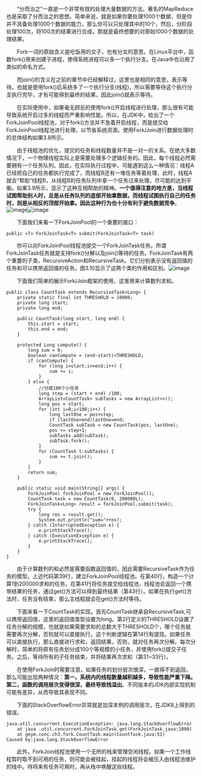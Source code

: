&emsp;&emsp;“分而治之”一直是一个非常有效的处理大量数据的方法。著名的MapReduce也是采取了分而治之的思想。简单来说，就是如果你要处理1000个数据，但是你并不具备处理1000个数据的能力，那么你可以只处理其中的10个，然后，分阶段处理100次，将100次的结果进行合成，那就是最终想要的对原始1000个数据的处理结果。

&emsp;&emsp;Fork一词的原始含义是吃饭用的叉子，也有分叉的意思。在Linux平台中，函数fork()用来创建子进程，使得系统进程可以多一个执行分支。在Java中也沿用了类似的命名方式。

&emsp;&emsp;而join()的含义在之前的章节中已经解释过，这里也是相同的意思，表示等待。也就是使用fork()后系统多了一个执行分支(线程)，所以需要等待这个执行分支执行完毕，才有可能得到最终的结果，因此join()就表示等待。

&emsp;&emsp;在实际使用中，如果毫无顾忌的使用fork()开启线程进行处理，那么很有可能导致系统开启过多的线程而严重影响性能。所以，在JDK中，给出了一个ForkJoinPool线程池，对于fork()方法并不急着开启线程，而是提交给ForkJoinPool线程池进行处理，以节省系统资源。使用Fork/Join进行数据处理时的总体结构如果3.8所示。

&emsp;&emsp;由于线程池的优化，提交的任务和线程数量并不是一对一的关系。在绝大多数情况下，一个物理线程实际上是需要处理多个逻辑任务的。因此，每个线程必然需要拥有一个任务队列。因此，在实际执行过程中，可能遇到这么一种情况：线程A已经把自己的任务都执行完成了，而线程B还有一堆任务等着处理，此时，线程A就会“帮助”线程B，从线程B的任务队列中拿一个任务过来处理，尽可能的达到平衡。如果3.9所示，显示了这种互相帮助的精神。**一个值得注意的地方是，当线程试图帮助别人时，总是从任务队列的底部开始拿数据，而线程试图执行自己的任务时，则是从相反的顶部开始拿。因此这种行为也十分有利于避免数据竞争**。![image](http://img.blog.csdn.net/20161120182235929?watermark/2/text/aHR0cDovL2Jsb2cuY3Nkbi5uZXQv/font/5a6L5L2T/fontsize/400/fill/I0JBQkFCMA==/dissolve/70/gravity/Center)![image](http://images2015.cnblogs.com/blog/453361/201601/453361-20160125020633426-314170624.png)

&emsp;&emsp;下面我们来看一下ForkJoinPool的一个重要的接口：
```
public <T> ForkJoinTask<T> submit(ForkJoinTask<T> task)
```

&emsp;&emsp;你可以向ForkJoinPool线程池提交一个ForkJoinTask任务。所谓ForkJoinTask任务就是支持fork()分解以及join()等待的任务。ForkJoinTask有两个重要的子类，RecursiveAction和RecursiveTask。它们分别表示没有返回值的任务和可以携带返回值的任务。图3.10显示了这两个类的作用和区别。![image](http://images0.cnblogs.com/blog/453361/201507/082158052361797.png)

&emsp;&emsp;下面我们简单的展示Fork/Join框架的使用，这里用来计算数列求和。
```
public class CountTask extends RecursiveTask<Long> {
    private static final int THRESHOLD = 10000;
    private long start;
    private long end;

    public CountTask(long start, long end) {
        this.start = start;
        this.end = end;
    }

    protected Long compute() {
        long sum = 0;
        boolean canCompute = (end-start)<THRESHOLD;
        if (canCompute) {
            for (long i=start;i<=end;i++) {
                sum += i;
            }
        } else {
            //分成100个小任务
            long step = (start + end) /100;
            ArrayList<CountTask> subTasks = new ArrayList<>();
            long pos = start;
            for (int i=0;i<100;i++) {
                long lastOne = pos+step;
                if (lastOne>end)lastOne=end;
                CountTask subTask = new CountTask(pos, lastOne);
                pos += step+1;
                subTasks.add(subTask);
                subTask.fork();
            }
            for (CountTask t:subTasks) {
                sum += t.join();
            }
        }
        return sum;
    }

    public static void main(String[] args) {
        ForkJoinPool forkJoinPool = new ForkJoinPool();
        CountTask task = new CountTask(0, 200000L);
        ForkJoinTask<Long> result = forkJoinPool.submit(task);
        try {
            long res = result.get();
            System.out.println("sum="+res);
        } catch (InterruptedException e) {
            e.printStackTrace();
        } catch (ExecutionException e) {
            e.printStackTrace();
        }
    }
}
```

&emsp;&emsp;由于计算数列的和必然是需要函数返回值的，因此需要RecursiveTask作为任务的模型。上述代码第39行，建立ForkJoinPool线程池。在第40行，构造一个计算1到200000求和的任务。在第41行将任务提交给线程池，线程池会返回一个携带结果的任务，通过get()方法可以得到最终结果（第43行）。如果在执行get()方法时，任务没有结束，那么主线程就会在get()方法时等待。

&emsp;&emsp;下面来看一下CountTask的实现。首先CountTask继承自RecursiveTask,可以携带返回值，这里的返回值类型设置为long。第2行定义的THRESHOLD设置了任务分解的规模，也就是如果需要求和的总数大于THRESHOLD个，哪个任务就需要再次分解，否则就可以直接执行。这个判断逻辑在第14行有提现。如果任务可以直接执行，那么直接进行求和，返回结果。否则，就对任务再次分解。每次分解时，简单的将原有任务划分成100个等规模的小任务，并使用fork()提交子任务。之后，等待所有的子任务结束，并将结果再次求和（第31~33行）。

&emsp;&emsp;在使用ForkJoin时需要注意，如果任务的划分层次很深，一直得不到返回，那么可能出现两种情况：**第一，系统内的线程数量越积越多，导致性能严重下降。第二，函数的调用层次变得很深，最终导致栈溢出**。不同版本的JDK内部实现机制可能有差异，从而导致其表现不同。

&emsp;&emsp;下面的StackOverflowError异常就是加深本例的调用层次，在JDK8上得到的错误。
```
java.util.concurrent.ExecutionException: java.lang.StackOverflowError
    at java .util.concurrent.ForkJoinTask.get(ForkJoinTask.java:1000)
    at geym.conc.ch3.fork.CountTask.main(CountTask.java:51)
Caused by:java.lang.StackOverflowError
```

&emsp;&emsp;此外，ForkJoin线程池使用一个无所的栈来管理空闲线程。如果一个工作线程暂时取不到可用的任务，则可能会被挂起，挂起的线程将会被压入由线程池维护的栈中。待将来有任务可用时，再从栈中唤醒这些线程。